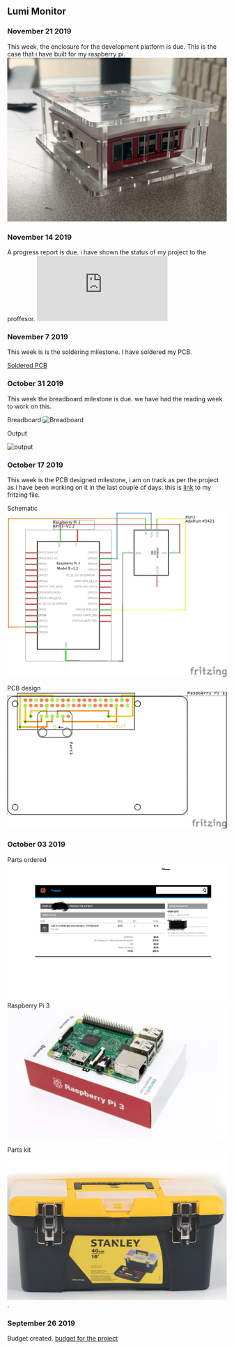 Lumi Monitor
------------



### November 21 2019
This week, the enclosure for the development platform is due. This is the case that i have built for my raspberry pi.
![case](https://raw.githubusercontent.com/Abdirashid-Yusuf/Lumi-monitor/master/Images/PI%20case.png)


### November 14 2019
 A progress report is due. i have shown the status of my project to the proffesor.
 ![Progress Report](https://github.com/Abdirashid-Yusuf/Lumi-monitor/blob/master/Documentation/Project%20status%20Report%20(updated).pdf)
 
 
### November 7 2019

This week is is the soldering milestone. I have soldered my PCB.

[Soldered PCB](https://github.com/Abdirashid-Yusuf/Lumi-monitor/blob/master/Images/PCBsoldered.png)


### October 31 2019

This week the breadboard milestone is due. we have had the reading week to work on this.

Breadboard
![Breadboard](https://github.com/Abdirashid-Yusuf/Lumi-monitor/blob/master/Images/bbimage.png)

Output

![output](https://github.com/Abdirashid-Yusuf/Lumi-monitor/blob/master/Images/output.png)

 
 ### October 17 2019

This week is the PCB designed milestone, i am on track as per the project as i have been working on it in the last couple of days. this is
[link](https://github.com/Abdirashid-Yusuf/Lumi-monitor/tree/master/Electronics) to my fritzing file.

Schematic
![Schematic](https://github.com/Abdirashid-Yusuf/Lumi-monitor/blob/master/Images/SCHEMATIC.jpg)

PCB design
![PCB](https://github.com/Abdirashid-Yusuf/Lumi-monitor/blob/master/Images/PCB.jpg)


### October 03 2019
Parts ordered
![proof of sensor order](https://github.com/Abdirashid-Yusuf/Lumi-monitor/blob/master/Images/proofPic.png) 
Raspberry Pi 3
![Raspberry PI](https://github.com/Abdirashid-Yusuf/Lumi-monitor/blob/master/Images/Rapsberry%20PI%203.png)

Parts kit
![Parts kit](https://github.com/Abdirashid-Yusuf/Lumi-monitor/blob/master/Images/Tool%20kit.png).
 
 
 ### September 26 2019
Budget created.
[budget for the project](https://github.com/Abdirashid-Yusuf/Lumi-monitor/blob/master/Documentation/Abdirashid's%20Budget.pdf)




 


